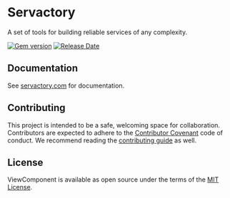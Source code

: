 # Servactory

A set of tools for building reliable services of any complexity.

[![Gem version](https://img.shields.io/gem/v/servactory?logo=rubygems&logoColor=fff)](https://rubygems.org/gems/servactory)
[![Release Date](https://img.shields.io/github/release-date/afuno/servactory)](https://github.com/afuno/servactory/releases)

## Documentation

See [servactory.com](https://servactory.com) for documentation.

## Contributing

This project is intended to be a safe, welcoming space for collaboration. Contributors are expected to adhere to the [Contributor Covenant](http://contributor-covenant.org) code of conduct. We recommend reading the [contributing guide](./docs/pages/CONTRIBUTING.md) as well.

## License

ViewComponent is available as open source under the terms of the [MIT License](http://opensource.org/licenses/MIT).
